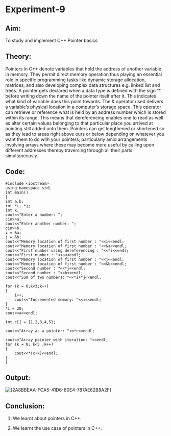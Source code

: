 # Experiment-9
## Aim:
To study and implement C++ Pointer basics

## Theory:

Pointers in C++ denote variables that hold the address of another variable in memory. They permit direct memory operation thus playing an essential role in specific programming tasks like dynamic storage allocation, matrices, and also developing complex data structures e.g. linked list and trees. A pointer gets declared when a data type is defined with the sign ‘*’ before writing down the name of the pointer itself after it. This indicates what kind of variable does this point towards. The & operator used delivers a variable’s physical location in a computer’s storage space. This operator can retrieve or reference what is held by an address number which is stored within its range. This means that dereferencing enables one to read as well as alter certain values belonging to that particular place you arrived at pointing still added onto them. Pointers can get lengthened or shortened so as they lead to areas right above ours or below depending on whatever you want them to do with your pointers; particularly amid arrangements involving arrays where these may become more useful by calling upon different addresses thereby traversing through all their parts simultaneously.


## Code:
    #include <iostream>
    using namespace std;
    int main()
    {
    int a,b;
    int *i, *j;
    int k;
    cout<<"Enter a number: ";
    cin>>a;
    cout<<"Enter another number: ";
    cin>>b;
    i = &a;
    j = &b;
    cout<<"Memory location of first number : "<<i<<endl;
    cout<<"Memory location of first number : "<<&a<<endl;
    cout<<"First number using dereferencing : "<<*i<<endl;
    cout<<"First number : "<<a<<endl;
    cout<<"Memory location of first number : "<<j<<endl;
    cout<<"Memory location of first number : "<<&b<<endl;
    cout<<"Second number : "<<*j<<endl;
    cout<<"Second number : "<<b<<endl;
    cout<<"Sum of two numbers: "<<*i+*j<<endl;

    for (k = 0;k<3;k++)
    {
        i++;
        cout<<"Incremented memory: "<<i<<endl;
    }
    *i = 20;
    cout<<a<<endl;

    int c[] = {1,2,3,4,5};

    cout<<"Array as a pointer: "<<*c<<endl;

    cout<<"Array pointer with iteration: "<<endl;
    for (k = 0; k<5 ;k++)
    {
        cout<<*(c+k)<<endl;
    }
    }
    
## Output:
![{2A8BBEAA-FCA5-41D6-80E4-787AE62B8A2F}](https://github.com/user-attachments/assets/9d142aa8-6c56-4ae5-93c1-074127813dcc)
## Conclusion:
1. We learnt about pointers in C++.

2. We learnt the use case of pointers in C++.

